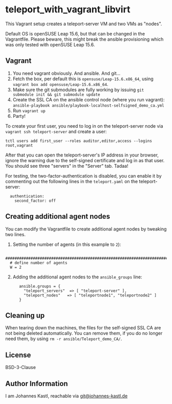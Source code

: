 # teleport_with_vagrant_libvirt

This Vagrant setup creates a teleport-server VM and two VMs as "nodes".

Default OS is openSUSE Leap 15.6, but that can be changed in the Vagrantfile. Please beware, this might break the ansible provisioning which was only tested with openSUSE Leap 15.6.

## Vagrant

1. You need vagrant obviously. And ansible. And git...
2. Fetch the box, per default this is `opensuse/Leap-15.6.x86_64`, using `vagrant box add opensuse/Leap-15.6.x86_64`.
3. Make sure the git submodules are fully working by issuing `git submodule init && git submodule update`
4. Create the SSL CA on the ansible control node (where you run vagrant): `ansible-playbook ansible/playbook-localhost-selfsigned_demo_ca.yml`
5. Run `vagrant up`
6. Party!

To create your first user, you need to log in on the teleport-server node via `vagrant ssh teleport-server` and create a user:
```
tctl users add first_user --roles auditor,editor,access --logins root,vagrant
```

After that you can open the teleport-server's IP address in your browser, ignore the warning due to the self-signed certificate and log in as that user.
You should see three "servers" in the "Server" tab.
Tadaa!

For testing, the two-factor-authentication is disabled, you can enable it by commenting out the following lines in the `teleport.yaml` on the teleport-server:
```
  authentication:
    second_factor: off
```

## Creating additional agent nodes

You can modify the Vagrantfile to create additional agent nodes by tweaking two lines.

1. Setting the number of agents (in this example to `2`):

```
  ###################################################################################
  # define number of agents
  W = 2
```

2. Adding the additional agent nodes to the `ansible_groups` line:
```
      ansible.groups = {
        "teleport_servers"  => [ "teleport-server" ],
        "teleport_nodes"   => [ "teleportnode1", "teleportnode2" ]
      }
```

## Cleaning up

When tearing down the machines, the files for the self-signed SSL CA are not
being deleted automatically. You can remove them, if you do no longer need them,
by using `rm -r ansible/Teleport_demo_CA/`.

## License

BSD-3-Clause

## Author Information

I am Johannes Kastl, reachable via git@johannes-kastl.de
